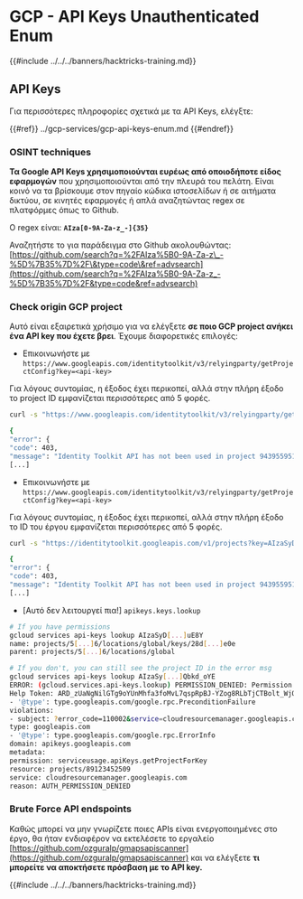 # GCP - API Keys Unauthenticated Enum

{{#include ../../../banners/hacktricks-training.md}}

## API Keys

Για περισσότερες πληροφορίες σχετικά με τα API Keys, ελέγξτε:

{{#ref}}
../gcp-services/gcp-api-keys-enum.md
{{#endref}}

### OSINT techniques

**Τα Google API Keys χρησιμοποιούνται ευρέως από οποιοδήποτε είδος εφαρμογών** που χρησιμοποιούνται από την πλευρά του πελάτη. Είναι κοινό να τα βρίσκουμε στον πηγαίο κώδικα ιστοσελίδων ή σε αιτήματα δικτύου, σε κινητές εφαρμογές ή απλά αναζητώντας regex σε πλατφόρμες όπως το Github.

Ο regex είναι: **`AIza[0-9A-Za-z_-]{35}`**

Αναζητήστε το για παράδειγμα στο Github ακολουθώντας: [https://github.com/search?q=%2FAIza%5B0-9A-Za-z\_-%5D%7B35%7D%2F\&type=code\&ref=advsearch](https://github.com/search?q=%2FAIza%5B0-9A-Za-z_-%5D%7B35%7D%2F&type=code&ref=advsearch)

### Check origin GCP project

Αυτό είναι εξαιρετικά χρήσιμο για να ελέγξετε **σε ποιο GCP project ανήκει ένα API key που έχετε βρει**. Έχουμε διαφορετικές επιλογές:

- Επικοινωνήστε με `https://www.googleapis.com/identitytoolkit/v3/relyingparty/getProjectConfig?key=<api-key>`

Για λόγους συντομίας, η έξοδος έχει περικοπεί, αλλά στην πλήρη έξοδο το project ID εμφανίζεται περισσότερες από 5 φορές.
```bash
curl -s "https://www.googleapis.com/identitytoolkit/v3/relyingparty/getProjectConfig?key=AIzaSyD[...]uE8Y"

{
"error": {
"code": 403,
"message": "Identity Toolkit API has not been used in project 943955951114 before or it is disabled. Enable it by visiting https://console.developers.google.com/apis/api/identitytoolkit.googleapis.com/overview?project=943955951114 then retry. If you enabled this API recently, wait a few minutes for the action to propagate to our systems and retry.",
[...]
```
- Επικοινωνήστε με `https://www.googleapis.com/identitytoolkit/v3/relyingparty/getProjectConfig?key=<api-key>`

Για λόγους συντομίας, η έξοδος έχει περικοπεί, αλλά στην πλήρη έξοδο το ID του έργου εμφανίζεται περισσότερες από 5 φορές.
```bash
curl -s "https://identitytoolkit.googleapis.com/v1/projects?key=AIzaSyD[...]uE8Y"

{
"error": {
"code": 403,
"message": "Identity Toolkit API has not been used in project 943955951114 before or it is disabled. Enable it by visiting https://console.developers.google.com/apis/api/identitytoolkit.googleapis.com/overview?project=943955951114 then retry. If you enabled this API recently, wait a few minutes for the action to propagate to our systems and retry.",
[...]
```
- [Αυτό δεν λειτουργεί πια!] `apikeys.keys.lookup`
```bash
# If you have permissions
gcloud services api-keys lookup AIzaSyD[...]uE8Y
name: projects/5[...]6/locations/global/keys/28d[...]e0e
parent: projects/5[...]6/locations/global

# If you don't, you can still see the project ID in the error msg
gcloud services api-keys lookup AIzaSy[...]Qbkd_oYE
ERROR: (gcloud.services.api-keys.lookup) PERMISSION_DENIED: Permission 'apikeys.keys.lookup' denied on resource project.
Help Token: ARD_zUaNgNilGTg9oYUnMhfa3foMvL7qspRpBJ-YZog8RLbTjCTBolt_WjQQ3myTaOqu4VnPc5IbA6JrQN83CkGH6nNLum6wS4j1HF_7HiCUBHVN
- '@type': type.googleapis.com/google.rpc.PreconditionFailure
violations:
- subject: ?error_code=110002&service=cloudresourcemanager.googleapis.com&permission=serviceusage.apiKeys.getProjectForKey&resource=projects/89123452509
type: googleapis.com
- '@type': type.googleapis.com/google.rpc.ErrorInfo
domain: apikeys.googleapis.com
metadata:
permission: serviceusage.apiKeys.getProjectForKey
resource: projects/89123452509
service: cloudresourcemanager.googleapis.com
reason: AUTH_PERMISSION_DENIED
```
### Brute Force API endspoints

Καθώς μπορεί να μην γνωρίζετε ποιες APIs είναι ενεργοποιημένες στο έργο, θα ήταν ενδιαφέρον να εκτελέσετε το εργαλείο [https://github.com/ozguralp/gmapsapiscanner](https://github.com/ozguralp/gmapsapiscanner) και να ελέγξετε **τι μπορείτε να αποκτήσετε πρόσβαση με το API key.**

{{#include ../../../banners/hacktricks-training.md}}
